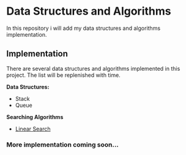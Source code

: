 # Data Structures and Algorithms

In this repository i will add my data structures and algorithms implementation.

## Implementation

There are several data structures and algorithms implemented in this project. The list will be replenished with time.

**Data Structures:**
* Stack
* Queue

**Searching Algorithms**
* [Linear Search](https://github.com/MarufurRahman/Data-Structures-and-Algorithms/tree/master/Linear%20Search)

### More implementation coming soon...
